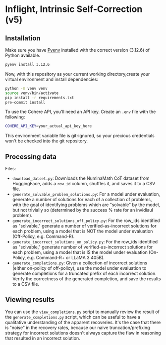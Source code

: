 # Inflight, Intrinsic Self-Correction (v5)

## Installation

Make sure you have [Pyenv](https://github.com/pyenv/pyenv?tab=readme-ov-file#installation) installed with the correct version (3.12.6) of Python available.
```bash
pyenv install 3.12.6
```

Now, with this repository as your current working directory,create your virtual environment and install dependencies:
```bash
python -m venv venv
source venv/bin/activate
pip install -r requirements.txt
pre-commit install
```

To use the Cohere API, you'll need an API key. Create an `.env` file with the following:
```bash
COHERE_API_KEY=your_actual_api_key_here
```
This environment variable file is git-ignored, so your precious credentials won't be checked into the git repository.

## Processing data
Files:
- `download_datset.py`: Downloads the NuminaMath CoT dataset from HuggingFace, adds a `row_id` column, shuffles it, and saves it to a CSV file.
- `generate_solvable_problem_solutions.py`: For a model under evaluation, generate a number of solutions for each of a collection of problems, with the goal of identifying problems which are "solvable" by the model, but not trivially so (determined by the success % rate for an invidiaul problem). 
- `generate_incorrect_solutions_off_policy.py`: For the row_ids identified as "solvable," generate a number of verified-as-incorrect solutions for each problem, using a model that is NOT the model under evaluation (Off-Policy, e.g. Command-R).
- `generate_incorrect_solutions_on_policy.py`: For the row_ids identified as "solvable," generate number of verified-as-incorrect solutions for each problem, using a model that is IS the model under evaluation (On-Policy, e.g. Command-R+ or LLaMA 3 405B).
- `generate_completions.py`: Given a collection of incorrect solutions (either on-policy of off-policy), use the model under evaluation to generate completions for a truncated prefix of each incorrect solution. Verify the correctness of the generated completion, and save the results to a CSV file.

## Viewing results
You can use the `view_completions.py` script to manually review the result of the `generate_completions.py` script, which can be useful to have a qualitative understanding of the apparent recoveries. It's the case that there is "noise" in the recovery rates, because our naive truncation/prefixing strategy for incorrect solutions doesn't always capture the flaw in reasoning that resulted in an incorrect solution.

